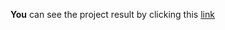 **You** can see the project result by clicking this [link](https://muhamadfirmansyah.github.io/css-modern/)